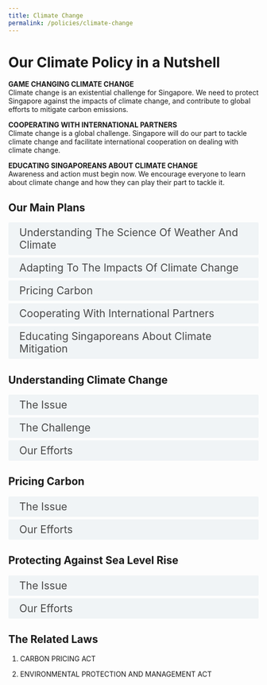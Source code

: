 ```yaml
---  
title: Climate Change
permalink: /policies/climate-change
---  
```


<style>

input {
	display: none;
}
label {
	display: block;
	padding: 8px 22px;
	margin: 0 0 5px 0;
	cursor: pointor;
	background: #F0F4F6;
	border-radius: 3px;
	color: #484848;
	transition: ease .5s;
	font-size: 1.5em;
}

label:hover {
	background: #4a96b0;
	color: #FFF;
}

.accordion-content {
	/* background: #E2E5F6; */
	padding: 10px 0px 30px 30px;
	/* border: 1px solid #484848; */
	margin: 0 0 1px 0;
	border-radius: 3px;
}

input + label + .accordion-content {
	display: none;
}

input:checked + label + .accordion-content {
	display: none;
}

input:checked + label + .accordion-content {
	display: block;
}

</style>
<!-- End of accordion -->

<div class="container">

<h1><b>Our Climate Policy in a Nutshell</b></h1>

<p><strong>GAME CHANGING CLIMATE CHANGE</strong><br>  Climate change is an existential challenge for Singapore. We need to protect Singapore against the impacts of climate change, and contribute to global efforts to mitigate carbon emissions.</p>
<p><strong>COOPERATING WITH INTERNATIONAL PARTNERS</strong><br>  Climate change is a global challenge. Singapore will do our part to tackle climate change and facilitate international cooperation on dealing with climate change.</p>
<p><strong>EDUCATING SINGAPOREANS ABOUT CLIMATE CHANGE</strong><br>  Awareness and action must begin now. We encourage everyone to learn about climate change and how they can play their part to tackle it.</p>

<h2 id="our-main-plans">Our Main Plans</h2>
<div>
	<input type="checkbox" id="title1"  /><label for="title1">Understanding The Science Of Weather And Climate</label>
	<div class="accordion-content">
		<p>Singapore will deepen research capabilities in climate science and study the impacts of climate change, particularly on South East Asia.</p>
	</div>
	<input type="checkbox" id="title2"  /><label for="title2">Adapting To The Impacts Of Climate Change</label>
	<div class="accordion-content">
		<p>Climate change will threaten our access to water and food. As a low-lying city state, we are vulnerable to rising sea levels and extreme weather events. Even as we reduce our carbon emissions, we must also adapt to the impacts of climate change and invest in resilient infrastructure to safeguard our future.</p>
	</div>
	<input type="checkbox" id="title3"  /><label for="title3">Pricing Carbon</label>
	<div class="accordion-content">
		<p>The carbon tax is an integral part of our suite of mitigation measures and transition to a low-carbon economy. It sends an important price signal to spur emissions reductions, while allowing companies the flexibility to act where it makes business sense. Revenue from the carbon tax is used to support businesses and households in reducing their emissions.</p>
	</div>
	<input type="checkbox" id="title4"  /><label for="title4">Cooperating With International Partners</label>
	<div class="accordion-content">
		<p>We have made pledges under the Paris Agreement, and updated our Nationally Determined Contribution and Long-Term Low-Emissions Development Strategy. We co-facilitated negotiations on climate mitigation measures at the United Nations Framework Convention on Climate Change Conference of the Parties. We also contribute to global efforts led by the International Civil Aviation Organisation (ICAO) and International Maritime Organisation (IMO) to address emissions from the aviation and maritime sectors.</p>
	</div>
	<input type="checkbox" id="title5"  /><label for="title5">Educating Singaporeans About Climate Mitigation</label>
	<div class="accordion-content">
		<p>We communicate the implications of climate change to various stakeholders and encourage them to  reduce energy consumption and carbon emissions. We do this through campaigns such as designating 2018 as the Year of Climate Action.</p>
	</div>
</div>

<a id="understanding-climate-change"></a>

<h2>Understanding Climate Change</h2>
<div>
	<input type="checkbox" id="title6"  /><label for="title6">The Issue</label>
	<div class="accordion-content">
		<p>The build-up of greenhouse gases, such as carbon dioxide, in the atmosphere has trapped more heat, resulting in a warmer planet. Temperatures in Singapore have risen by 0.25oC per decade from 1948 to 2015, while 2016 and 2019 were the hottest years recorded thus far. A warmer climate leads to the thermal expansion of the sea and melting of glaciers and ice caps, which lead to rising sea levels, threatening our island nation. There may also be more frequent extreme weather events.</p>
	</div>
	<input type="checkbox" id="title7"  /><label for="title7">The Challenge</label>
	<div class="accordion-content">
		<p>Much research has been done on the impacts of climate change on the global scale, but different regions may be impacted differently. More research needs to be contextualised to Singapore and our surrounding region to inform our adaptation plans.</p>
	</div>
	<input type="checkbox" id="title8"  /><label for="title8">Our Efforts</label>
	<div class="accordion-content">
		<p>The Centre for Climate Research Singapore (CCRS) under the Meteorological Service Singapore (MSS) is one of the few dedicated tropical climate research centres, and a key node for climate and weather research in Singapore. CCRS runs high-resolution regional climate models to produce long-term projections of rainfall, temperature, wind and sea level in Singapore. CCRS has just embarked on the Third National Climate Change Study to provide an update of the projections.</p>
	</div>
</div>

<a id="pricing-carbon"></a>

<h2>Pricing Carbon</h2>
<div>
	<input type="checkbox" id="title9"  /><label for="title9">The Issue</label>
	<div class="accordion-content">
		<p>A carbon price is needed to ensure that emitters take into account the environmental impact of carbon emissions in the decisions they make.</p>
	</div>
	<input type="checkbox" id="title10"  /><label for="title10">Our Efforts</label>
	<div class="accordion-content">
		<p>Singapore implemented a carbon tax in 2019. The tax sends a transparent, fair and consistent price signal to incentivise emitters to reduce their emissions, while giving them the flexibility to act where it makes business sense.</p>
		<p>The carbon tax is levied on facilities that emit 25,000 tonnes of CO<sub>2</sub>-equivalent (tCO<sub>2</sub>e) or more annually, and applies uniformly to all sectors without exemption. The tax has been set at $5/tCO<sub>2</sub>e from 2019 to 2023 as a transition period to give the industry time to adjust to its impact. The Government will review the tax rate by 2023. We intend to increase the tax rate to between $10-$15/tCO<sub>2</sub>e by 2030. In doing so, we will consider international climate change developments, the progress of our mitigation efforts, and our economic competitiveness.</p>
		<p>The Government is prepared to spend more than the expected carbon tax revenue of about $1 billion over the first five years to support projects that reduce emissions.</p>
	</div>
</div>

<a id="protecting-against-sea-level-rise"></a>

<h2>Protecting Against Sea Level Rise</h2>
<div>
	<input type="checkbox" id="title11"  /><label for="title11">The Issue</label>
	<div class="accordion-content">
		<p>Singapore is particularly vulnerable to the threat of rising sea levels, with 30% of our island less than 5 metres above sea level. Based on CCRS’s Second National Climate Change Study, we could experience a mean sea level rise by up to about 1 metre by 2100.</p>
	</div>
	<input type="checkbox" id="title12"  /><label for="title12">Our Efforts</label>
	<div class="accordion-content">
		<p>Since April 2020, PUB, Singapore’s National Water Agency, has taken on the role of the national Coastal Protection Agency. By combining coastal protection responsibilities with its stormwater management functions, PUB will look at inland and coastal flooding holistically to strengthen Singapore’s resilience against climate change.</p>
		<p>The Coastal Adaptation Study (CAS) was commissioned by the Building & Construction Authority (BCA) to better understand the potential impacts of rising sea levels. This study was completed in 2019 and has helped us to prioritise vulnerable areas in our coastal protection plans. PUB will embark on site-specific engineering studies and work with other stakeholders to develop strategies and engineering designs for coastal protection measures. The first of these studies at City-East Coast and Jurong Island is due to commence after 2020.</p>
	</div>
</div>

<h2>The Related Laws</h2>
<ol>
	<li><p>CARBON PRICING ACT</p>
	</li>
	<li><p>ENVIRONMENTAL PROTECTION AND MANAGEMENT ACT</p>
	</li>
</ol>
